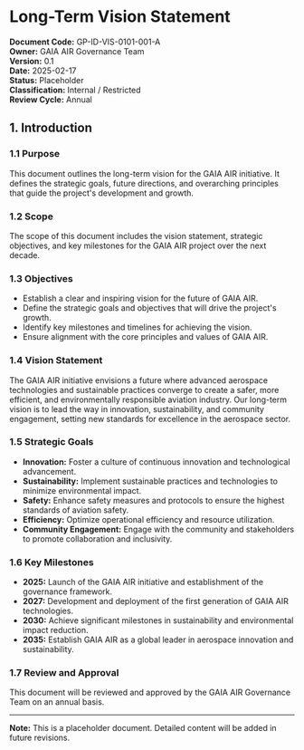 # Long-Term Vision Statement

**Document Code:** GP-ID-VIS-0101-001-A  
**Owner:** GAIA AIR Governance Team  
**Version:** 0.1  
**Date:** 2025-02-17  
**Status:** Placeholder  
**Classification:** Internal / Restricted  
**Review Cycle:** Annual  

## 1. Introduction

### 1.1 Purpose
This document outlines the long-term vision for the GAIA AIR initiative. It defines the strategic goals, future directions, and overarching principles that guide the project's development and growth.

### 1.2 Scope
The scope of this document includes the vision statement, strategic objectives, and key milestones for the GAIA AIR project over the next decade.

### 1.3 Objectives
- Establish a clear and inspiring vision for the future of GAIA AIR.
- Define the strategic goals and objectives that will drive the project's growth.
- Identify key milestones and timelines for achieving the vision.
- Ensure alignment with the core principles and values of GAIA AIR.

### 1.4 Vision Statement
The GAIA AIR initiative envisions a future where advanced aerospace technologies and sustainable practices converge to create a safer, more efficient, and environmentally responsible aviation industry. Our long-term vision is to lead the way in innovation, sustainability, and community engagement, setting new standards for excellence in the aerospace sector.

### 1.5 Strategic Goals
- **Innovation:** Foster a culture of continuous innovation and technological advancement.
- **Sustainability:** Implement sustainable practices and technologies to minimize environmental impact.
- **Safety:** Enhance safety measures and protocols to ensure the highest standards of aviation safety.
- **Efficiency:** Optimize operational efficiency and resource utilization.
- **Community Engagement:** Engage with the community and stakeholders to promote collaboration and inclusivity.

### 1.6 Key Milestones
- **2025:** Launch of the GAIA AIR initiative and establishment of the governance framework.
- **2027:** Development and deployment of the first generation of GAIA AIR technologies.
- **2030:** Achieve significant milestones in sustainability and environmental impact reduction.
- **2035:** Establish GAIA AIR as a global leader in aerospace innovation and sustainability.

### 1.7 Review and Approval
This document will be reviewed and approved by the GAIA AIR Governance Team on an annual basis.

---

**Note:** This is a placeholder document. Detailed content will be added in future revisions.
